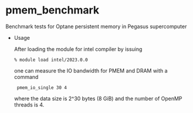 # pmem_benchmark
Benchmark tests for Optane persistent memory in Pegasus supercomputer

- Usage
    
    After loading the module for intel compiler by issuing

    ```% module load intel/2023.0.0```

    one can measure the IO bandwidth for PMEM and DRAM with a command 

    ``` pmem_io_single 30 4```

    where the data size is 2^30 bytes (8 GiB) and the number of OpenMP threads is 4. 